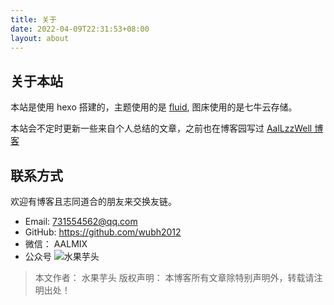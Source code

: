 ```yaml
---
title: 关于
date: 2022-04-09T22:31:53+08:00
layout: about
---
```


## 关于本站

本站是使用 hexo 搭建的，主题使用的是 [fluid](https://github.com/fluid-dev/hexo-theme-fluid), 图床使用的是七牛云存储。

本站会不定时更新一些来自个人总结的文章，之前也在博客园写过 [AalLzzWell 博客](https://www.cnblogs.com/wubh/)

## 联系方式

欢迎有博客且志同道合的朋友来交换友链。

- Email: 731554562@qq.com
- GitHub: https://github.com/wubh2012
- 微信： AALMIX
- 公众号
  ![水果芋头](https://static.aalmix.com/202303181039120.png)

> 本文作者： 水果芋头
> 版权声明： 本博客所有文章除特别声明外，转载请注明出处！
